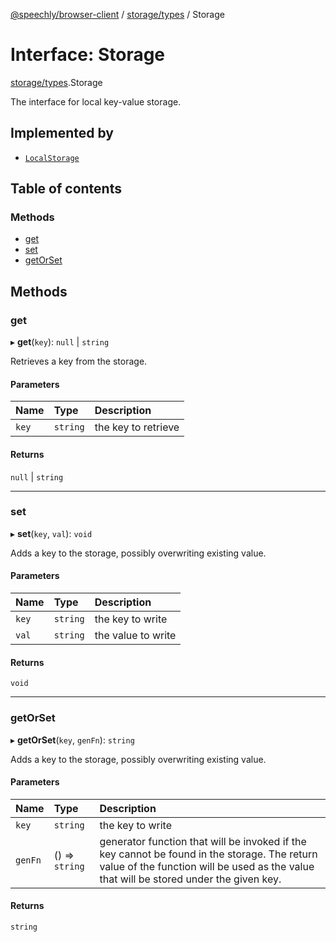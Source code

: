[@speechly/browser-client](../README.md) / [storage/types](../modules/storage_types.md) / Storage

# Interface: Storage

[storage/types](../modules/storage_types.md).Storage

The interface for local key-value storage.

## Implemented by

- [`LocalStorage`](../classes/storage_storage.LocalStorage.md)

## Table of contents

### Methods

- [get](storage_types.Storage.md#get)
- [set](storage_types.Storage.md#set)
- [getOrSet](storage_types.Storage.md#getorset)

## Methods

### get

▸ **get**(`key`): ``null`` \| `string`

Retrieves a key from the storage.

#### Parameters

| Name | Type | Description |
| :------ | :------ | :------ |
| `key` | `string` | the key to retrieve |

#### Returns

``null`` \| `string`

___

### set

▸ **set**(`key`, `val`): `void`

Adds a key to the storage, possibly overwriting existing value.

#### Parameters

| Name | Type | Description |
| :------ | :------ | :------ |
| `key` | `string` | the key to write |
| `val` | `string` | the value to write |

#### Returns

`void`

___

### getOrSet

▸ **getOrSet**(`key`, `genFn`): `string`

Adds a key to the storage, possibly overwriting existing value.

#### Parameters

| Name | Type | Description |
| :------ | :------ | :------ |
| `key` | `string` | the key to write |
| `genFn` | () => `string` | generator function that will be invoked if the key cannot be found in the storage. The return value of the function will be used as the value that will be stored under the given key. |

#### Returns

`string`
